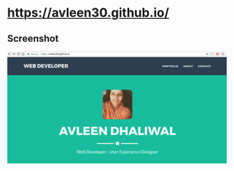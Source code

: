 # https://avleen30.github.io/

## Screenshot
![screenshot](https://github.com/avleen30/avleen30.github.io/blob/master/Screenshot.png?raw=true)